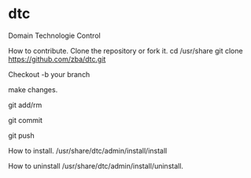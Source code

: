 # dtc
Domain Technologie Control

How to contribute.
Clone the repository or fork it.
cd /usr/share
git clone https://github.com/zba/dtc.git

Checkout -b your branch

make changes.

git add/rm

git commit

git push

How to install.
/usr/share/dtc/admin/install/install

How to uninstall
/usr/share/dtc/admin/install/uninstall.

